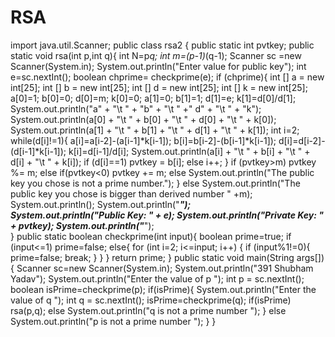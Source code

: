 # RSA
import java.util.Scanner;
public class rsa2 {
    public static int pvtkey;
    public static void rsa(int p,int q){
        int N=p*q;
        int m=(p-1)*(q-1);
        Scanner sc =new Scanner(System.in);
        System.out.println("Enter value for public key");
        int e=sc.nextInt();
        boolean chprime= checkprime(e);
        if (chprime){
            int [] a = new int[25];
            int [] b = new int[25];
            int [] d = new int[25];
            int [] k = new int[25];
            a[0]=1;
            b[0]=0;
            d[0]=m;
            k[0]=0;
            a[1]=0;
            b[1]=1;
            d[1]=e;
            k[1]=d[0]/d[1];
            System.out.println("a" + "\t " + "b" + "\t " +" d" + "\t " + "k");
            System.out.println(a[0] + "\t " + b[0] + "\t " + d[0] + "\t " + k[0]);
            System.out.println(a[1] + "\t " + b[1] + "\t " + d[1] + "\t " + k[1]);
            int i=2;
            while(d[i]!=1){
                a[i]=a[i-2]-(a[i-1]*k[i-1]);
                b[i]=b[i-2]-(b[i-1]*k[i-1]);
                d[i]=d[i-2]-(d[i-1]*k[i-1]);
                k[i]=d[i-1]/d[i];
                System.out.println(a[i] + "\t " + b[i] + "\t " + d[i] + "\t " + k[i]);
                if (d[i]==1) 
                    pvtkey = b[i];
                 else 
                    i++;
            }
            if (pvtkey>m) 
                pvtkey %= m;
            else if(pvtkey<0)
                pvtkey += m;
            else 
                System.out.println("The public key you chose is not a prime number.");
            } 
        else 
            System.out.println("The public key you chose is bigger than derived number " +m); 
        System.out.println(); 
        System.out.println("*****************");  
        System.out.println("Public Key: " + e); 
        System.out.println("Private Key: " + pvtkey); 
        System.out.println("*****************");   
        }
        public static boolean checkprime(int  input){
            boolean prime=true;
            if (input<=1)
                prime=false;
            else{
                for (int i=2; i<=input; i++)
                {
                    if (input%1!=0){
                        prime=false;
                        break;
                    }
                }
            }
            return prime;
        }
        public static void main(String args[]){
            Scanner sc=new Scanner(System.in);
            System.out.println("391 Shubham Yadav");
            System.out.println("Enter the value of p ");
            int p = sc.nextInt();
            boolean isPrime=checkprime(p);
            if(isPrime){
                System.out.println("Enter the value of q ");
                int q = sc.nextInt();
                isPrime=checkprime(q);
                if(isPrime)
                    rsa(p,q); 
                else 
                    System.out.println("q is not a prime number ");
            }
            else 
                System.out.println("p is not a prime number ");
        } 
    }
